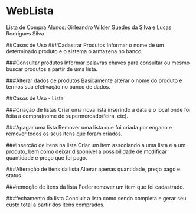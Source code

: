 # WebLista
Lista de Compra
Alunos: Girleandro Wilder Guedes da Silva e Lucas Rodrigues Silva


##Casos de Uso
###Cadastrar Produtos
Informar o nome de um determinado produto e o sistema o armazena no banco.

###Consultar produtos
Informar palavras chaves para consultar ou mesmo buscar produtos a partir de uma lista.

###Alterar dados de produtos
Basicamente alterar o nome do produto e termos sua efetivação no banco de dados.


##Casos de Uso - Lista

###Criação de listas
Criar uma nova lista inserindo a data e o local onde foi feita a compra(nome do supermercado/feira, etc).

###Apagar uma lista
Remover uma lista que foi criada por engano e remover todos os seus itens que foram criados.

###Inserção de itens na lista
Criar um item associando a uma lista e a um produto, bem como deixar disponivel a possibilidade de modificar quantidade e preço que foi pago.

###Alteração de itens da lista
Alterar apenas quantidade, preço pago e status.

###remoção de itens da lista
Poder remover um item que foi cadastrado.

###fechamento da lista
Concluir a lista como sendo completa e gerar seu custo total a partir dos itens comprados.
